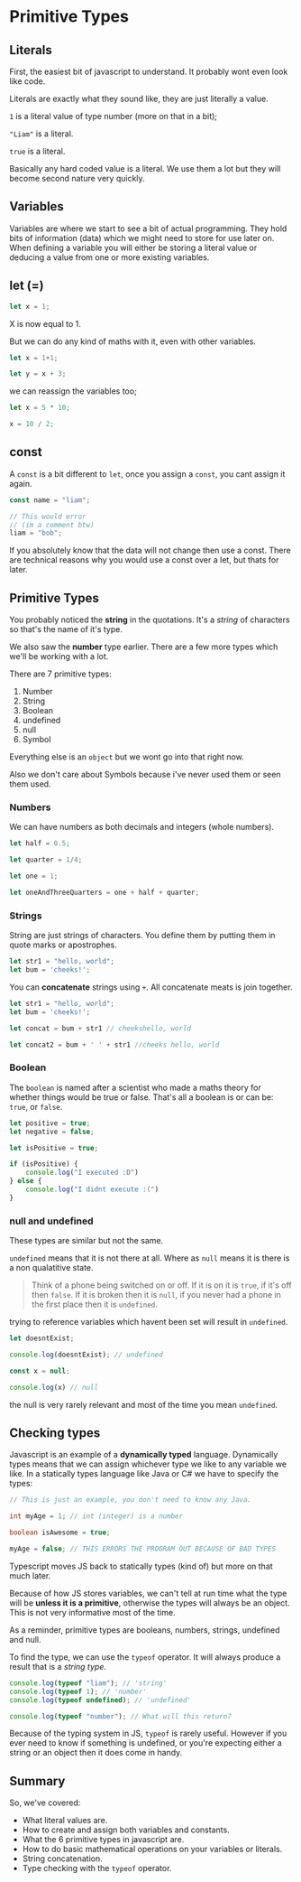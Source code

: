 # Primitive Types

## Literals

First, the easiest bit of javascript to understand. It probably wont even look like code.

Literals are exactly what they sound like, they are just literally a value.

`1` is a literal value of type number (more on that in a bit);

`"Liam"` is a literal.

`true` is a literal.

Basically any hard coded value is a literal. We use them a lot but they will become second nature very quickly.

## Variables

Variables are where we start to see a bit of actual programming. They hold bits of information (data) which we might need to store for use later on. When defining a variable you will either be storing a literal value or deducing a value from one or more existing variables.

## let (=)

```javascript
let x = 1;
```

X is now equal to 1.

But we can do any kind of maths with it, even with other variables.

```javascript
let x = 1+1;

let y = x + 3;
```

we can reassign the variables too;

```javascript
let x = 5 * 10;

x = 10 / 2;
```

## const

A `const` is a bit different to `let`, once you assign a `const`, you cant assign it again.

```javascript
const name = "liam";

// This would error
// (im a comment btw)
liam = "bob"; 
```

If you absolutely know that the data will not change then use a const. There are technical reasons why you would use a const over a let, but thats for later.

## Primitive Types

You probably noticed the **string** in the quotations. It's a *string* of characters so that's the name of it's type.

We also saw the **number** type earlier. There are a few more types which we'll be working with a lot.

There are 7 primitive types:

1. Number
2. String
3. Boolean
4. undefined
5. null
6. Symbol

Everything else is an `object` but we wont go into that right now.

Also we don't care about Symbols because i've never used them or seen them used.

### Numbers

We can have numbers as both decimals and integers (whole numbers).

```javascript
let half = 0.5;

let quarter = 1/4;

let one = 1;

let oneAndThreeQuarters = one + half + quarter;
```

### Strings

String are just strings of characters. You define them by putting them in quote marks or apostrophes.

```javascript
let str1 = "hello, world";
let bum = 'cheeks!';
```

You can **concatenate** strings using `+`. All concatenate meats is join together.

```javascript
let str1 = "hello, world";
let bum = 'cheeks!';

let concat = bum + str1 // cheekshello, world

let concat2 = bum + ' ' + str1 //cheeks hello, world
```

### Boolean

The `boolean` is named after a scientist who made a maths theory for whether things would be true or false. That's all a boolean is or can be: `true`, or `false`.

```javascript
let positive = true;
let negative = false;
```

```javascript
let isPositive = true;

if (isPositive) {
    console.log("I executed :D")
} else {
    console.log("I didnt execute :(")
}
```

### null and undefined

These types are similar but not the same. 

`undefined` means that it is not there at all. Where as `null` means it is there is a non qualatitive state. 

>Think of a phone being switched on or off. If it is on it is `true`, if it's off then `false`. If it is broken then it is `null`, if you never had a phone in the first place then it is `undefined`.

trying to reference variables which havent been set will result in `undefined`.


```javascript
let doesntExist;

console.log(doesntExist); // undefined

const x = null;

console.log(x) // null
```

the null is very rarely relevant and most of the time you mean `undefined`.

## Checking types

Javascript is an example of a **dynamically typed** language. Dynamically types means that we can assign whichever type we like to any variable we like. In a statically types language like Java or C# we have to specify the types:

```java
// This is just an example, you don't need to know any Java.

int myAge = 1; // int (integer) is a number

boolean isAwesome = true;

myAge = false; // THIS ERRORS THE PROGRAM OUT BECAUSE OF BAD TYPES
```

Typescript moves JS back to statically types (kind of) but more on that much later.

Because of how JS stores variables, we can't tell at run time what the type will be **unless it is a primitive**, otherwise the types will always be an object. This is not very informative most of the time.

As a reminder, primitive types are booleans, numbers, strings, undefined and null.

To find the type, we can use the `typeof` operator. It will always produce a result that is a *string type*.

```javascript
console.log(typeof "liam"); // 'string'
console.log(typeof 1); // 'number'
console.log(typeof undefined); // 'undefined'

console.log(typeof "number"); // What will this return?
```

Because of the typing system in JS, `typeof` is rarely useful. However if you ever need to know if something is undefined, or you're expecting either a string or an object then it does come in handy.

## Summary

So, we've covered:

* What literal values are.
* How to create and assign both variables and constants.
* What the 6 primitive types in javascript are.
* How to do basic mathematical operations on your variables or literals.
* String concatenation.
* Type checking with the `typeof` operator.


